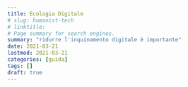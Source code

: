 ```yaml
---
title: Ecologia Digitale
# slug: humanist-tech
# linktitle: 
# Page summary for search engines.
summary: "ridurre l'inquinamento digitale è importante"
date: 2021-03-21
lastmod: 2021-03-21
categories: [guida]
tags: []
draft: true
---
```

